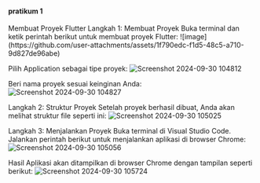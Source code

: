 <h4>pratikum 1</h4>
Membuat Proyek Flutter
Langkah 1: Membuat Proyek
Buka terminal dan ketik perintah berikut untuk membuat proyek Flutter:
![image](https://github.com/user-attachments/assets/1f790edc-f1d5-48c5-a710-9d827de96abe)

Pilih Application sebagai tipe proyek:
![Screenshot 2024-09-30 104812](https://github.com/user-attachments/assets/f16102a2-27fd-4e08-9b26-d377343562df)

Beri nama proyek sesuai keinginan Anda:
![Screenshot 2024-09-30 104827](https://github.com/user-attachments/assets/91a8eebf-51be-4ce3-9c95-241032ed38bd)


Langkah 2: Struktur Proyek
Setelah proyek berhasil dibuat, Anda akan melihat struktur file seperti ini:
![Screenshot 2024-09-30 105025](https://github.com/user-attachments/assets/c4efaa2c-ad6c-45bf-8bf7-f83f9e343864)


Langkah 3: Menjalankan Proyek
Buka terminal di Visual Studio Code.
Jalankan perintah berikut untuk menjalankan aplikasi di browser Chrome:
![Screenshot 2024-09-30 105056](https://github.com/user-attachments/assets/5b121bc1-08cc-4f39-af9c-42ac50362cff)


Hasil
Aplikasi akan ditampilkan di browser Chrome dengan tampilan seperti berikut:
![Screenshot 2024-09-30 105724](https://github.com/user-attachments/assets/5f1221c2-4a77-4449-8330-24591a1b20aa)
